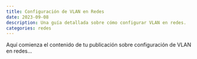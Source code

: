 ```yaml
---
title: Configuración de VLAN en Redes
date: 2023-09-08
description: Una guía detallada sobre cómo configurar VLAN en redes.
categories: redes
---
```


Aquí comienza el contenido de tu publicación sobre configuración de VLAN en redes...
